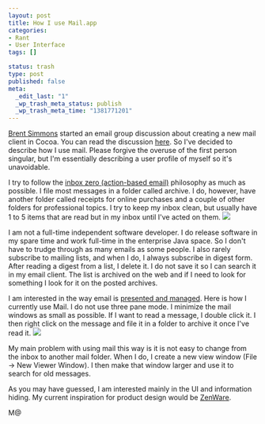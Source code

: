 ```yaml
--- 
layout: post
title: How I use Mail.app
categories: 
- Rant
- User Interface
tags: []

status: trash
type: post
published: false
meta: 
  _edit_last: "1"
  _wp_trash_meta_status: publish
  _wp_trash_meta_time: "1381771201"
---
```

<a href="http://inessential.com/2010/01/16/email_init">Brent Simmons</a> started an email group discussion about creating a new mail client in Cocoa.  You can read the discussion <a href="http://lists.ranchero.com/pipermail/email-init-ranchero.com/2010-January/thread.html">here</a>.  So I've decided to describe how I use mail. Please forgive the overuse of the first person singular, but I'm essentially describing a user profile of myself so it's unavoidable.

I try to follow the <a href="http://inboxzero.com/video/">inbox zero (action-based email)</a> philosophy as much as possible.  I file most messages in a folder called archive.  I do, however, have another folder called receipts for online purchases and a couple of other folders for professional topics.  I try to keep my inbox clean, but usually have 1 to 5 items that are read but in my inbox until I've acted on them.
<a href="http://173.203.83.44/cocoamondo/wp-content/uploads/2010/01/un1.gif"><img src="http://173.203.83.44/cocoamondo/wp-content/uploads/2010/01/un1.gif" /></a>

I am not a full-time independent software developer.  I do release software in my spare time and work full-time in the enterprise Java space.  So I don't have to trudge through as many emails as some people.  I also rarely subscribe to mailing lists, and when I do, I always subscribe in digest form.  After reading a digest from a list, I delete it.  I do not save it so I can search it in my email client.  The list is archived on the web and if I need to look for something I look for it on the posted archives.

I am interested in the way email is <a href="http://lists.ranchero.com/pipermail/email-init-ranchero.com/2010-January/000114.html">presented and managed</a>.  Here is how I currently use Mail.  I do not use three pane mode.  I minimize the mail windows as small as possible.  If I want to read a message,  I double click it.  I then right click on the message and file it in a folder to archive it once I've read it.
<a href="http://173.203.83.44/cocoamondo/wp-content/uploads/2010/01/un.gif"><img src="http://173.203.83.44/cocoamondo/wp-content/uploads/2010/01/un.gif" /></a>

My main problem with using mail this way is it is not easy to change from the inbox to another mail folder.  When I do, I create a new view window (File -> New Viewer Window).  I then make that window larger and use it to search for old messages.

As you may have guessed, I am interested mainly in the UI and information hiding. My current inspiration for product design would be <a href="http://feint.me/2010/01/the-art-of-zenware/">ZenWare</a>.

M@
